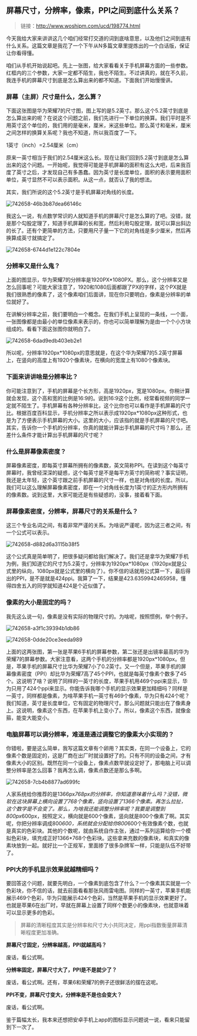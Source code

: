 ## 屏幕尺寸，分辨率，像素，PPI之间到底什么关系？

> 链接：http://www.woshipm.com/ucd/198774.html

今天我给大家来讲讲这几个咱们经常打交道的词到底啥意思，以及他们之间到底有什么关系。这篇文章是我花了一个下午从N多篇文章里提炼出的一个白话版，保证让你看得懂。

咱们从手机开始说起吧。先上一张图，给大家看看关于手机屏幕方面的一些参数。红框内的三个参数，大家一定都不陌生，我也不陌生。不过讲真的，就在不久前，我连手机的屏幕尺寸到底是怎么算出来的都不知道。下面我们开始慢慢讲。

### 屏幕（主屏）尺寸是什么，怎么算？

下面这张图是华为荣耀7的尺寸图，图上写的是5.2英寸。那么这个5.2英寸到底是怎么算出来的呢？在说这个问题之前，我们先进行一下单位的换算。我们平时是不用英寸这个单位的，我们用的是毫米，厘米，米这些单位。那么英寸和毫米，厘米之间怎样的换算关系呢？我也不知道，所以我百度了一下。

1英寸（inch）=2.54厘米（cm）

原来一英寸相当于我们的2.54厘米这么长。现在让我们回到5.2英寸到底是怎么算出来的这个问题。一开始呢，我觉得可能是手机屏幕的面积有这么大吧，后来我百度了英寸之后，才发现自己有多愚蠢。因为英寸是长度单位，面积的表示要用面积单位，英寸显然不可以表示面积。从这一点，就否认了我的想法。

其实，我们所说的这个5.2英寸是手机屏幕对角线的长度。

![742658-46b3b87dea66146c](http://image.woshipm.com/wp-files/2015/09/742658-46b3b87dea66146c.jpg)

我这么一说，有点数学常识的人就知道手机的屏幕尺寸是怎么算的了吧。没错，就是那个勾股定理了，知道手机屏幕的长和宽，然后利用勾股定理，就可以算出斜边的长了。还有个更简单的方法，只要用尺子量一下它的对角线是多少厘米，然后再换算成英寸就搞定了。

![742658-6744d1e122c7804e](http://image.woshipm.com/wp-files/2015/09/742658-6744d1e122c7804e.png)

### 分辨率又是什么鬼？

上面的图显示，华为荣耀7的分辨率是1920PX*1080PX。那么，这个分辨率又是怎么回事呢？可能大家注意了，1920和1080后面都跟了PX的字样，这个PX就是我们很熟悉的像素了，这个像素咱们后面讲，现在你只要明白，像素是分辨率的单位就好了。

在讲解分辨率之前，我们要明白一个概念。在我们手机上呈现的一条线，一个面，一张图像都是由最小的单位像素来表示的，你也可以简单理解为是由一个个小方块组成的。看看下面这张图你就明白了。

![742658-6dad9edb403eb2e1](http://image.woshipm.com/wp-files/2015/09/742658-6dad9edb403eb2e1.jpg)

所以呢，分辨率1920px*1080px的意思就是，在这个华为荣耀7的5.2英寸屏幕上，在竖向的高度上有1920个像素块，在横向的宽度上有1080个像素块。

### 下面来讲讲啥是分辨率比？

你可能注意到了，手机的屏幕是个长方形，高是1920px，宽是1080px。你稍计算就会发现，这个高和宽的比例是16:9的。说到16:9这个比例，经常看视频的同学一定就不陌生了。手机屏幕有各种分辨率比，这个比你也可以看作是手机屏幕的尺寸比。根据百度百科显示，手机分辨率之所以表示成1920px*1080px这种形式，也是为了方便表示手机屏幕的大小。这里的大小，应该指的就是手机屏幕的尺寸吧。其实，告诉你一个手机的分辨率，你真的就能计算出手机屏幕的尺寸吗？那么，还差什么条件才能计算出手机屏幕的尺寸呢？

### 什么是屏幕像素密度？

屏幕像素密度，即每英寸屏幕所拥有的像素数，英文简称PPI。在读到这个每英寸屏幕时，我曾经深深的疑惑，这个每英寸是不是每平方英寸的简称呢？事实证明，我还是太年轻，这个英寸跟之前手机屏幕的尺寸一样，也是对角线的长度。所以，我们可以这么理解屏幕像素密度，即在一个对角线长度为1英寸的正方形内所拥有的像素数。说到这里，大家可能还是有些疑惑的，没事，接着看下面。

### 屏幕像素密度，分辨率，屏幕尺寸的关系是什么？

这三个专业名词之间，有着非常严谨的关系。为啥说严谨呢，因为这三者之间，有一个公式可以表示。

![742658-d882d6a3115b38f5](http://image.woshipm.com/wp-files/2015/09/742658-d882d6a3115b38f5.jpg)

这个公式真是简单明了，把很多疑问都给我们解决了。我们还是拿华为荣耀7手机为例，我们知道它的尺寸为5.2英寸，分辨率为1920px*1080px（1920px就是公式里的纵向，1080px就是公式里的横向了）。你不信的话就用公式算一下，最后得出的PPI，是不是就是424ppi。我算了一下，结果是423.6359942465958，懂得四舍五入的同学就知道424是个近似值了。

### 像素的大小是固定的吗？

我先这么说一句，像素是没有实际的物理尺寸的。为啥呢，按照惯例，举个例子。

![742658-a3f1c39394b1db86](http://image.woshipm.com/wp-files/2015/09/742658-a3f1c39394b1db86.png)

![742658-0dde20ce3eeda989](http://image.woshipm.com/wp-files/2015/09/742658-0dde20ce3eeda989.png)

上面的这两张图，第一张是苹果6手机的屏幕参数，第二张还是出镜率最高的华为荣耀7的屏幕参数。大家注意看，这两个手机的分辨率都是1920px*1080px。但是，苹果手机的屏幕尺寸比华为荣耀7小了0.2英寸。又一个但是，苹果手机的屏幕像素密度（PPI）却比华为荣耀7高了45个PPI，也就是每英寸像素个数多了45个。这说明了啥？说明了同样的一英寸的长度，苹果手机用469个ppi来显示，华为只用了424个ppi来显示。你能告诉我哪个手机的显示效果更加精细吗？同样是一英寸，同样都是像素，为啥苹果手机一英寸有469个像素，华为只有424个呢？我们知道，英寸是长度单位，它有固定的物理尺寸。那么问题就只能出在了像素身上。这说明，像素这个东西，在苹果手机上变小了。所以，像素这个东西，就像金箍，能变大能变小。

### 电脑屏幕可以调分辨率，难道是通过调整它的像素大小实现的？

你错啦，要是这么简单，我写这篇文章有个卵用？其实类，在同一个设备上，它的像素个数是固定的，这是厂商在出厂时就设置好了的。只有不同的设备之间，才有像素大小的区别。既然在同一个设备上，像素点数早就设定好了，那电脑上可以调整分辨率是怎么回事？我再怎么调，像素点数还是那么多啊。

![742658-7cb4b8877ad699fc](http://image.woshipm.com/wp-files/2015/09/742658-7cb4b8877ad699fc.png)

人家系统给你推荐的是1366px*768px的分辨率，你知道意味着什么吗？没错，微软在这块屏幕上横向设置了768个像素，竖向设置了1366个像素。再怎么拉扯，这个数字是不会变了。那么，为啥我还能调整分辨率呢？我要是调整到800px*600px，按照定义，横向就是600个像素，竖向就是800个像素了啊。其实呢，你把分辨率调成800*600，系统就会分配给你800*600个有效像素个数，也就是真实的色彩块。其他的个数呢，就由系统自作主张，通过一系列运算给你一个模拟色彩块，填充成正好1366*768个色彩块。这些拿来充数的像素块，和真实的像素块放到一起。就好比一个正规军，里面掺了很多杂牌军一样，只能是队伍不好带了。

### PPI大的手机显示效果就越精细吗？

要回答这个问题，就要先明白，一个像素到底包含了什么？一个像素其实就是一个色彩块，你不信的话，就去前面看看那张风雨雷电图。同样的一英寸，苹果手机能展示469个色彩，华为只能展示424个色彩，当然是苹果手机的显示效果更好了。也就是苹果6在出厂时，早就在屏幕上设置了同样个数更小的像素块，也就意味着可以显示更多的色彩。

> 屏幕的清晰程度其实是分辨率和尺寸大小共同决定，用ppi指数衡量屏幕清晰程度更加准确。

**屏幕尺寸固定，分辨率越高，PPI就越高吗？**

废话，看公式啊。

**分辨率固定，屏幕尺寸大了，PPI是不是就少了？**

废话，看公式啊。还有，苹果6和荣耀7的例子还很鲜活的摆在这呢。

**PPI不变，屏幕尺寸变大，分辨率是不是也会变大？**

废话，看公式啊。

鉴于篇幅太长，我本来还想把安卓手机上app的图标显示问题说一说，看来只能留到下一次了。